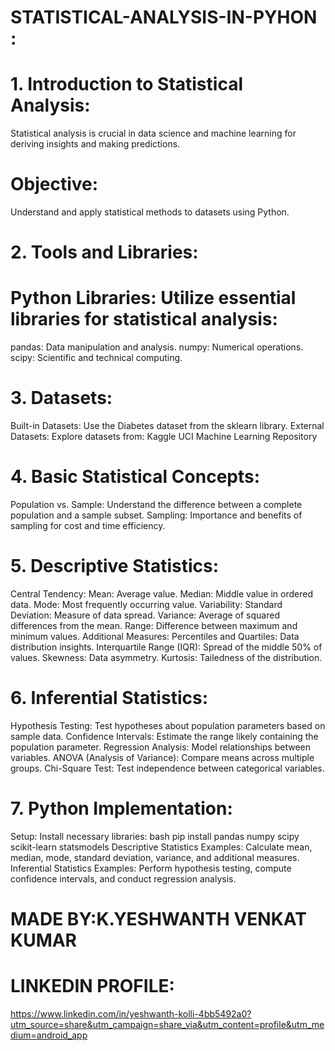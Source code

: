 # STATISTICAL-ANALYSIS-IN-PYHON :
# 1. Introduction to Statistical Analysis:
Statistical analysis is crucial in data science and machine learning for deriving insights and making predictions.
# Objective:
Understand and apply statistical methods to datasets using Python.
# 2. Tools and Libraries: 
# Python Libraries: Utilize essential libraries for statistical analysis:
pandas: Data manipulation and analysis.
numpy: Numerical operations.
scipy: Scientific and technical computing.
# 3. Datasets:
Built-in Datasets: Use the Diabetes dataset from the sklearn library.
External Datasets: Explore datasets from:
Kaggle
UCI Machine Learning Repository
# 4. Basic Statistical Concepts:
Population vs. Sample: Understand the difference between a complete population and a sample subset.
Sampling: Importance and benefits of sampling for cost and time efficiency.
# 5. Descriptive Statistics:
Central Tendency:
Mean: Average value.
Median: Middle value in ordered data.
Mode: Most frequently occurring value.
Variability:
Standard Deviation: Measure of data spread.
Variance: Average of squared differences from the mean.
Range: Difference between maximum and minimum values.
Additional Measures:
Percentiles and Quartiles: Data distribution insights.
Interquartile Range (IQR): Spread of the middle 50% of values.
Skewness: Data asymmetry.
Kurtosis: Tailedness of the distribution.
# 6. Inferential Statistics:
Hypothesis Testing: Test hypotheses about population parameters based on sample data.
Confidence Intervals: Estimate the range likely containing the population parameter.
Regression Analysis: Model relationships between variables.
ANOVA (Analysis of Variance): Compare means across multiple groups.
Chi-Square Test: Test independence between categorical variables.
# 7. Python Implementation:

Setup: Install necessary libraries:
bash
pip install pandas numpy scipy scikit-learn statsmodels
Descriptive Statistics Examples: Calculate mean, median, mode, standard deviation, variance, and additional measures.
Inferential Statistics Examples: Perform hypothesis testing, compute confidence intervals, and conduct regression analysis.

# MADE BY:K.YESHWANTH VENKAT KUMAR

# LINKEDIN PROFILE:
https://www.linkedin.com/in/yeshwanth-kolli-4bb5492a0?utm_source=share&utm_campaign=share_via&utm_content=profile&utm_medium=android_app
